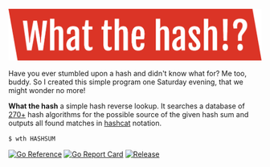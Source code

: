![What the hash!?](assets/logo.png)

Have you ever stumbled upon a hash and didn't know what for? Me too, buddy. So I created this simple program one Saturday evening, that we might wonder no more!

**What the hash** a simple hash reverse lookup. It searches a database of [270+](https://github.com/s0md3v/Bolt/blob/master/db/hashes.json) hash algorithms for the possible source of the given hash sum and outputs all found matches in [hashcat](https://hashcat.net/hashcat/) notation.

```sh
$ wth HASHSUM
```

[![Go Reference](https://pkg.go.dev/badge/github.com/cuhsat/what-the-hash.svg)](https://pkg.go.dev/github.com/cuhsat/what-the-hash)
[![Go Report Card](https://goreportcard.com/badge/github.com/cuhsat/what-the-hash?style=flat-square)](https://goreportcard.com/report/github.com/cuhsat/what-the-hash)
[![Release](https://img.shields.io/github/release/cuhsat/what-the-hash.svg?style=flat-square)](https://github.com/cuhsat/what-the-hash/releases/latest)
